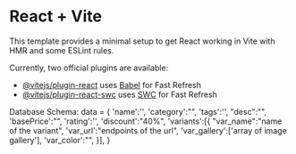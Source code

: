 # React + Vite

This template provides a minimal setup to get React working in Vite with HMR and some ESLint rules.

Currently, two official plugins are available:

- [@vitejs/plugin-react](https://github.com/vitejs/vite-plugin-react/blob/main/packages/plugin-react/README.md) uses [Babel](https://babeljs.io/) for Fast Refresh
- [@vitejs/plugin-react-swc](https://github.com/vitejs/vite-plugin-react-swc) uses [SWC](https://swc.rs/) for Fast Refresh

Database Schema:
    data = {
        'name':'',
        'category':"",
        'tags':'',
        "desc":"",
        'basePrice':"",
        'rating':'',
        'discount':"40%",
        'variants':[{
            "var_name":"name of the variant",
            'var_url':"endpoints of the url",
            'var_gallery':['array of image gallery'],
            'var_color':"",
        }],
    }

 <!-- furni1 = [
   '3d model', //base model
] -->
